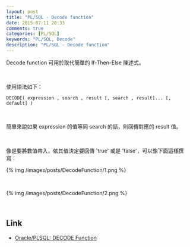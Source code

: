 ```yaml
---
layout: post
title: "PL/SQL - Decode function"
date: 2015-07-11 20:33
comments: true
categories: [PL/SQL]
keywords: "PL/SQL, Decode"
description: "PL/SQL - Decode function"
---
```


Decode function 可用於取代簡單的 If-Then-Else 陳述式。

<!-- More -->

<br/>


使用語法如下：  

    DECODE( expression , search , result [, search , result]... [, default] )

<br/>

簡單來說如果 expression 的值等同 search 的話，則回傳對應的 result 值。   

<br/>


像是要將數值帶入，依其值決定要回傳 'true' 或是 'false'，可以像下面這樣撰寫：  

{% img /images/posts/DecodeFunction/1.png %}

<br/>


{% img /images/posts/DecodeFunction/2.png %}

<br/>

Link
----
* [Oracle/PLSQL: DECODE Function](http://www.techonthenet.com/oracle/functions/decode.php)
